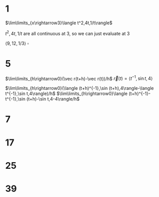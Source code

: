 # 1

$\lim\limits_{x\rightarrow3}\langle t^2,4t,1/t\rangle$

$t^2,4t,1/t$ are all continuous at 3, so we can just evaluate at 3

$\langle 9,12,1/3\rangle$
$\square$

# 5

$\lim\limits_{h\rightarrow0}(\vec r(t+h)-\vec r(t))/h$
$\vec r(t)=\langle t^{-1},\sin t,4\rangle$

$\lim\limits_{h\rightarrow0}(\langle (t+h)^{-1},\sin (t+h),4\rangle-\langle t^{-1},\sin t,4\rangle)/h$
$\lim\limits_{h\rightarrow0}\langle (t+h)^{-1}-t^{-1},\sin (t+h)-\sin t,4-4\rangle/h$


# 7

# 17

# 25

# 39